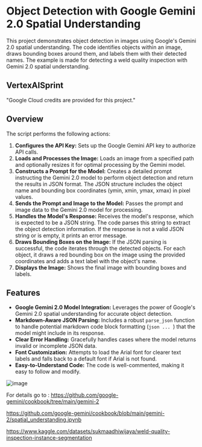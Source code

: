 # Object Detection with Google Gemini 2.0 Spatial Understanding

This project demonstrates object detection in images using Google's Gemini 2.0 spatial understanding. The code identifies objects within an image, draws bounding boxes around them, and labels them with their detected names.
The example is made for detecting a weld quality inspection with Gemini 2.0 spatial understanding.

## VertexAISprint
"Google Cloud credits are provided for this project." 


## Overview

The script performs the following actions:

1.  **Configures the API Key:** Sets up the Google Gemini API key to authorize API calls.
2.  **Loads and Processes the Image:** Loads an image from a specified path and optionally resizes it for optimal processing by the Gemini model.
3.  **Constructs a Prompt for the Model:** Creates a detailed prompt instructing the Gemini 2.0 model to perform object detection and return the results in JSON format. The JSON structure includes the object name and bounding box coordinates (ymin, xmin, ymax, xmax) in pixel values.
4.  **Sends the Prompt and Image to the Model:** Passes the prompt and image data to the Gemini 2.0 model for processing.
5.  **Handles the Model's Response:** Receives the model's response, which is expected to be a JSON string. The code parses this string to extract the object detection information. If the response is not a valid JSON string or is empty, it prints an error message.
6.  **Draws Bounding Boxes on the Image:** If the JSON parsing is successful, the code iterates through the detected objects. For each object, it draws a red bounding box on the image using the provided coordinates and adds a text label with the object's name.
7.  **Displays the Image:** Shows the final image with bounding boxes and labels.

## Features

*   **Google Gemini 2.0 Model Integration:** Leverages the power of Google's Gemini 2.0 spatial understanding for accurate object detection.
*   **Markdown-Aware JSON Parsing:** Includes a robust `parse_json` function to handle potential markdown code block formatting (`json ... `) that the model might include in its response.
*   **Clear Error Handling:** Gracefully handles cases where the model returns invalid or incomplete JSON data.
*   **Font Customization:** Attempts to load the Arial font for clearer text labels and falls back to a default font if Arial is not found.
*   **Easy-to-Understand Code:** The code is well-commented, making it easy to follow and modify.

  ![image](https://github.com/user-attachments/assets/fd4755d4-9cc6-4356-9da6-03ad88a947b8)


  For details go to : https://github.com/google-gemini/cookbook/tree/main/gemini-2
  
  https://github.com/google-gemini/cookbook/blob/main/gemini-2/spatial_understanding.ipynb

  https://www.kaggle.com/datasets/sukmaadhiwijaya/weld-quality-inspection-instance-segmentation

  



